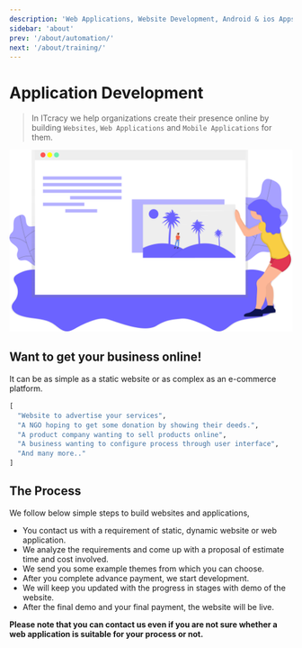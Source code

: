 ```yaml
---
description: 'Web Applications, Website Development, Android & ios Apps'
sidebar: 'about'
prev: '/about/automation/'
next: '/about/training/'
---
```


# Application Development

> In ITcracy we help organizations create their presence online by building `Websites`, `Web Applications` and `Mobile Applications` for them.

![Website](../../src/assets/website.svg)

## Want to get your business online!
It can be as simple as a static website or as complex as an e-commerce platform.

```python
[
  "Website to advertise your services",
  "A NGO hoping to get some donation by showing their deeds.",
  "A product company wanting to sell products online",
  "A business wanting to configure process through user interface",
  "And many more.."
]
```

## The Process

We follow below simple steps to build websites and applications,

- You contact us with a requirement of static, dynamic website or web application.
- We analyze the requirements and come up with a proposal of estimate time and cost involved.
- We send you some example themes from which you can choose.
- After you complete advance payment, we start development.
- We will keep you updated with the progress in stages with demo of the website.
- After the final demo and your final payment, the website will be live.


**Please note that you can contact us even if you are not sure whether a web application is suitable for your process or not.**
